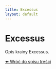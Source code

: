 ```yaml
---
title: Excessus
layout: default
---
```


# Excessus

Opis krainy Excessus.

[⬅️ Wróć do spisu treści](../index.md)
